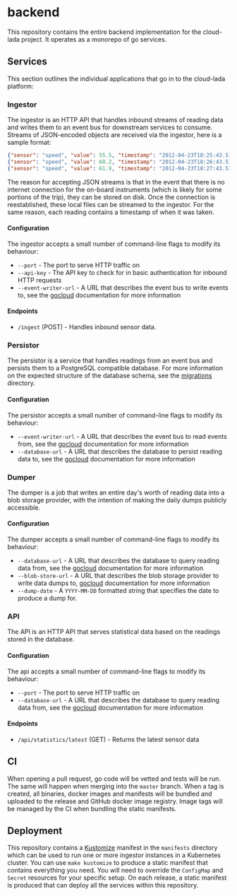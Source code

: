 # backend

This repository contains the entire backend implementation for the cloud-lada project. It operates as a monorepo
of go services.

## Services

This section outlines the individual applications that go in to the cloud-lada platform:

### Ingestor

The ingestor is an HTTP API that handles inbound streams of reading data and writes them to an event bus for downstream
services to consume. Streams of JSON-encoded objects are received via the ingestor, here is a sample format:

```json lines
{"sensor": "speed", "value": 55.5, "timestamp": "2012-04-23T18:25:43.511Z"}
{"sensor": "speed", "value": 60.2, "timestamp": "2012-04-23T18:26:43.511Z"}
{"sensor": "speed", "value": 61.9, "timestamp": "2012-04-23T18:27:43.511Z"}
```

The reason for accepting JSON streams is that in the event that there is no internet connection for the on-board
instruments (which is likely for some portions of the trip), they can be stored on disk. Once the connection is
reestablished, these local files can be streamed to the ingestor. For the same reason, each reading contains a timestamp
of when it was taken.

#### Configuration

The ingestor accepts a small number of command-line flags to modify its behaviour:

* `--port` - The port to serve HTTP traffic on
* `--api-key` - The API key to check for in basic authentication for inbound HTTP requests
* `--event-writer-url` - A URL that describes the event bus to write events to, see the [gocloud](https://gocloud.dev/howto/pubsub/publish/) documentation for more information

#### Endpoints

* `/ingest` (POST) - Handles inbound sensor data.

### Persistor

The persistor is a service that handles readings from an event bus and persists them to a PostgreSQL compatible database.
For more information on the expected structure of the database schema, see the [migrations](./pkg/postgres/migrations)
directory.

#### Configuration

The persistor accepts a small number of command-line flags to modify its behaviour:

* `--event-writer-url` - A URL that describes the event bus to read events from, see the [gocloud](https://gocloud.dev/howto/pubsub/subscribe/) documentation for more information
* `--database-url` - A URL that describes the database to persist reading data to, see the [gocloud](https://gocloud.dev/howto/sql/) documentation for more information

### Dumper

The dumper is a job that writes an entire day's worth of reading data into a blob storage provider, with the intention of
making the daily dumps publicly accessible.

#### Configuration

The dumper accepts a small number of command-line flags to modify its behaviour:

* `--database-url` - A URL that describes the database to query reading data from, see the [gocloud](https://gocloud.dev/howto/sql/) documentation for more information
* `--blob-store-url` - A URL that describes the blob storage provider to write data dumps to, [gocloud](https://gocloud.dev/howto/blob/) documentation for more information
* `--dump-date` - A `YYYY-MM-DD` formatted string that specifies the date to produce a dump for.

### API

The API is an HTTP API that serves statistical data based on the readings stored in the database.

#### Configuration

The api accepts a small number of command-line flags to modify its behaviour:

* `--port` - The port to serve HTTP traffic on
* `--database-url` - A URL that describes the database to query reading data from, see the [gocloud](https://gocloud.dev/howto/sql/) documentation for more information

#### Endpoints

* `/api/statistics/latest` (GET) - Returns the latest sensor data

## CI

When opening a pull request, go code will be vetted and tests will be run. The same will happen when merging into the
`master` branch. When a tag is created, all binaries, docker images and manifests will be bundled and uploaded to the
release and GitHub docker image registry. Image tags will be managed by the CI when bundling the static manifests.

## Deployment

This repository contains a [Kustomize](https://kustomize.io/) manifest in the `manifests` directory which can be used
to run one or more ingestor instances in a Kubernetes cluster. You can use `make kustomize` to produce a static manifest
that contains everything you need. You will need to override the `ConfigMap` and `Secret` resources for your specific
setup. On each release, a static manifest is produced that can deploy all the services within this repository.

